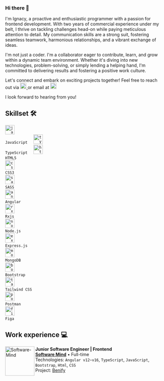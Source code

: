 ### Hi there 👋

I'm Ignacy, a proactive and enthusiastic programmer with a passion for frontend development. With two years of commercial experience under my belt, I thrive on tackling challenges head-on while paying meticulous attention to detail. My communication skills are a strong suit, fostering seamless teamwork, harmonious relationships, and a vibrant exchange of ideas.

I'm not just a coder. I'm a collaborator eager to contribute, learn, and grow within a dynamic team environment. Whether it's diving into new technologies, problem-solving, or simply lending a helping hand, I'm committed to delivering results and fostering a positive work culture.

Let's connect and embark on exciting projects together! Feel free to reach out via <a href="https://www.linkedin.com/in/ignacy-kozub/" target="_blank">
    <img src="https://img.shields.io/static/v1?message=LinkedIn&logo=linkedin&label=&color=0077B5&logoColor=white&labelColor=&style=for-the-badge" height="20" alt="Linkedin logo"/>
  </a> or email at <a href="mailto:erikhenriquealvescunha@gmail.com" target="_blank">
    <img src="https://img.shields.io/static/v1?message=ignacykozub@gmail.com&logo=microsoft-outlook&label=&color=0078D4&logoColor=white&labelColor=&style=for-the-badge" height="20" alt="Outlook logo"/>
  </a>
</div> I look forward to hearing from you!

## Skillset 🛠️

<div align="left">

  <code><img src="https://skillicons.dev/icons?i=js" height="30" alt="javascript logo"  /> JavaScript</code> 
  <img width="12" />
 <code><img src="https://skillicons.dev/icons?i=ts" height="30" alt="typescript logo"  /> TypeScript</code>
  <img width="12" />
  <code><img src="https://skillicons.dev/icons?i=html" height="30" alt="html5 logo"  /> HTML5 </code>
  <img width="12" />
 <code> <img src="https://skillicons.dev/icons?i=css" height="30" alt="css3 logo"  /> CSS3 </code>
  <img width="12" />
   <code> <img src="https://skillicons.dev/icons?i=sass" height="30" alt="sass logo"  /> SASS </code>
  <img width="12" />
 <code> <img src="https://skillicons.dev/icons?i=angular" height="30" alt="angular logo"  /> Angular </code>
  <img width="12" />
    <code> <img src="https://skillicons.dev/icons?i=reactivex" height="30" alt="rxjs logo"  /> Rxjs </code>
  <img width="12" />
  <code> <img src="https://skillicons.dev/icons?i=nodejs" height="30" alt="nodejs logo"  /> Node.js </code>
  <img width="12" />
   <code> <img src="https://skillicons.dev/icons?i=express" height="30" alt="express logo"  /> Express.js </code>
  <img width="12" />
 <code>  <img src="https://skillicons.dev/icons?i=mongodb" height="30" alt="mongodb logo"  /> MongoDB </code>
  <img width="12" />
 <code> <img src="https://skillicons.dev/icons?i=bootstrap" height="30" alt="bootstrap logo"  /> Bootstrap </code>
  <img width="12" />
 <code> <img src="https://skillicons.dev/icons?i=tailwind" height="30" alt="tailwind logo"  /> Tailwind CSS </code>
  <img width="12" />
 <code> <img src="https://skillicons.dev/icons?i=postman" height="30" alt="postman logo"  /> Postman </code>
  <img width="12" />
  <code>  <img src="https://skillicons.dev/icons?i=figma" height="30" alt="figma logo"  /> Figa </code>
  <img width="12" />
</div>

## Work experience 💻


[<img align="left" height="94px" width="94px" alt="Software-Mind" src="https://ceo.com.pl/wp-content/uploads/2012/04/Software-Mind.png"/>](https://softwaremind.com/)

**Junior Software Engineer | Frontend** \
[**Software Mind**](https://softwaremind.com/) • Full-time \
Technologies: `Angular v12~v16`, `TypeScript`, `JavaScript`, `Bootstrap`, `Html`, `CSS` \
Project: [Benify](https://www.benify.com/)
<br/>

<!--
**KozubIgn/KozubIgn** is a ✨ _special_ ✨ repository because its `README.md` (this file) appears on your GitHub profile.

Here are some ideas to get you started:

- 🔭 I’m currently working on ...
- 🌱 I’m currently learning ...
- 👯 I’m looking to collaborate on ...
- 🤔 I’m looking for help with ...
- 💬 Ask me about ...
- 📫 How to reach me: ...
- 😄 Pronouns: ...
- ⚡ Fun fact: ...
-->
